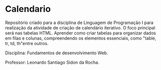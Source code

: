 # Calendario
Repositório criado para a disciplina de Linguagem de Programação I para realização da atividade de criação de calendário iterativo.
O foco principal será nas tabelas HTML. Aprender como criar tabelas para organizar dados em filas e colunas, compreendendo os elementos essenciais, como "table, tr, td, th"entre outros.

Disciplina: Fundamentos de desenvolvimento Web.

Professor: Leonardo Santiago Sidon da Rocha.
